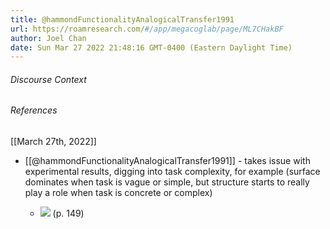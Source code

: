 ```yaml
---
title: @hammondFunctionalityAnalogicalTransfer1991
url: https://roamresearch.com/#/app/megacoglab/page/ML7CHakBF
author: Joel Chan
date: Sun Mar 27 2022 21:48:16 GMT-0400 (Eastern Daylight Time)
---
```




###### Discourse Context



###### References

[[March 27th, 2022]]

- [[@hammondFunctionalityAnalogicalTransfer1991]] - takes issue with experimental results, digging into task complexity, for example (surface dominates when task is vague or simple, but structure starts to really play a role when task is concrete or complex)

    - ![](https://firebasestorage.googleapis.com/v0/b/firescript-577a2.appspot.com/o/imgs%2Fapp%2Fmegacoglab%2FEbvpaScn4V.png?alt=media&token=050f4dd2-2c11-4cd3-9218-4e0815b53120) (p. 149)
